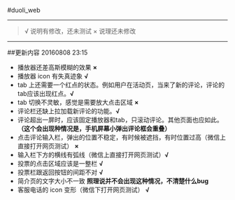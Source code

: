 #duoli_web

-----
> √ 说明有修改，还未测试
> × 说理还未修改  
-----

##更新内容 20160808 23:15
- 播放器还差高斯模糊的效果 **×**
- 播放器 icon 有失真迹象 **√**
- tab 上还需要一个红点的状态。例如用户在活动页，当来了新的评论，评论的 tab应该出现红点。**√**
- tab 切换不灵敏，感觉是需要放大点击区域 **×**
- 评论栏还缺上拉加载新评论的功能。**√**
- 评论超出一屏时，应该固定播放器和tab，只滚动评论。其他页面也应如此。**（这个会出现种情况是，手机屏幕小弹出评论框会重叠）**
- 点击评论输入栏，弹出的位置不稳定，有时候被遮挡，有时位置过高（微信上直接打开网页测试） **×**
- 输入栏下方的横线有弧线（微信上直接打开网页测试）**√**
- 投票的点击区域应该是一整栏 **√**
- 投票栏跟返回按钮的间距不对 **√**
- 简介页的文字大小不一致 **照理说并不会出现这种情况，不清楚什么bug**
- 客服电话的 icon 变形（微信下打开网页测试） **√**
